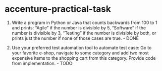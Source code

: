 # accenture-practical-task

1. Write a program in Python or Java that counts backwards from 100 to 1 and prints: “Agile” if the number is divisible by 5, “Software” if the number is divisible by 3, “Testing” if the number is divisible by both, or prints just the number if none of those cases are true. - DONE 

2. Use your preferred test automation tool to automate test case: Go to your favorite e-shop, navigate to some category and add two most expensive items to the shopping cart from this category. Provide code from implementation. - TODO
